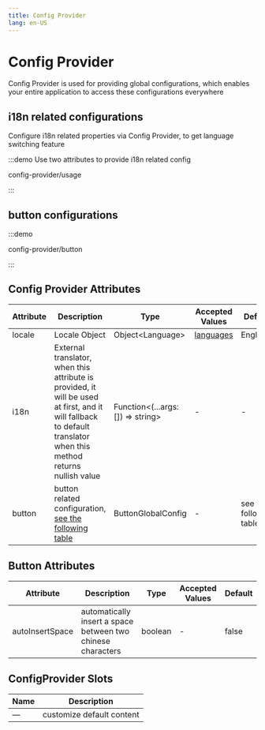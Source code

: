 ```yaml
---
title: Config Provider
lang: en-US
---
```


# Config Provider

Config Provider is used for providing global configurations, which enables your entire application to access these configurations everywhere

## i18n related configurations

Configure i18n related properties via Config Provider, to get language switching feature

:::demo Use two attributes to provide i18n related config

config-provider/usage

:::

## button configurations

:::demo

config-provider/button

:::

## Config Provider Attributes

| Attribute | Description                                                                                                                                                       | Type                                 | Accepted Values                                                                         | Default                 |
| --------- | ----------------------------------------------------------------------------------------------------------------------------------------------------------------- | ------------------------------------ | --------------------------------------------------------------------------------------- | ----------------------- |
| locale    | Locale Object                                                                                                                                                     | Object\<Language\>                   | [languages](https://github.com/element-plus/element-plus/tree/dev/packages/locale/lang) | English                 |
| i18n      | External translator, when this attribute is provided, it will be used at first, and it will fallback to default translator when this method returns nullish value | Function\<(...args: []) =\> string\> | -                                                                                       | -                       |
| button    | button related configuration, [see the following table](#button-attributes)                                                                                       | ButtonGlobalConfig                   | -                                                                                       | see the following table |

## Button Attributes

| Attribute       | Description                                                 | Type    | Accepted Values | Default |
| --------------- | ----------------------------------------------------------- | ------- | --------------- | ------- |
| autoInsertSpace | automatically insert a space between two chinese characters | boolean | -               | false   |

## ConfigProvider Slots

| Name | Description               |
| ---- | ------------------------- |
| —    | customize default content |
